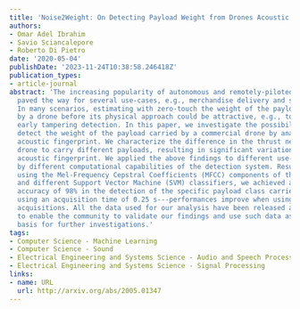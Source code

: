 ```yaml
---
title: 'Noise2Weight: On Detecting Payload Weight from Drones Acoustic Emissions'
authors:
- Omar Adel Ibrahim
- Savio Sciancalepore
- Roberto Di Pietro
date: '2020-05-04'
publishDate: '2023-11-24T10:38:58.246418Z'
publication_types:
- article-journal
abstract: 'The increasing popularity of autonomous and remotely-piloted drones have
  paved the way for several use-cases, e.g., merchandise delivery and surveillance.
  In many scenarios, estimating with zero-touch the weight of the payload carried
  by a drone before its physical approach could be attractive, e.g., to provide an
  early tampering detection. In this paper, we investigate the possibility to remotely
  detect the weight of the payload carried by a commercial drone by analyzing its
  acoustic fingerprint. We characterize the difference in the thrust needed by the
  drone to carry different payloads, resulting in significant variations of the related
  acoustic fingerprint. We applied the above findings to different use-cases, characterized
  by different computational capabilities of the detection system. Results are striking:
  using the Mel-Frequency Cepstral Coefficients (MFCC) components of the audio signal
  and different Support Vector Machine (SVM) classifiers, we achieved a minimum classification
  accuracy of 98% in the detection of the specific payload class carried by the drone,
  using an acquisition time of 0.25 s---performances improve when using longer time
  acquisitions. All the data used for our analysis have been released as open-source,
  to enable the community to validate our findings and use such data as a ready-to-use
  basis for further investigations.'
tags:
- Computer Science - Machine Learning
- Computer Science - Sound
- Electrical Engineering and Systems Science - Audio and Speech Processing
- Electrical Engineering and Systems Science - Signal Processing
links:
- name: URL
  url: http://arxiv.org/abs/2005.01347
---
```

